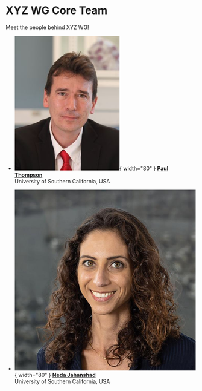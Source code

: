 # XYZ WG Core Team

Meet the people behind XYZ WG!

<!-- 
The section below uses a special mix of markdown and HTML to make pretty cards.
To add another person, copy the following format and add it between the <div> </div> tags:

COPY THIS TO ADD ANOTHER PERSON:

- ![Member 1](img/member1.jpg){ width="80" } **[Member One](https://personal.website.org/of-member-1)**  
  City University, The Country

 -->
<div class="grid cards" markdown>

- ![Paul](../assets/profile_pictures/paul.jpeg){ width="80" } **[Paul Thompson](https://keck.usc.edu/faculty-search/paul-m-thompson/)**  
  University of Southern California, USA

- ![Neda](../assets/profile_pictures/neda.jpeg){ width="80" } **[Neda Jahanshad](https://keck.usc.edu/faculty-search/neda-jahanshad/)**  
  University of Southern California, USA

</div>
